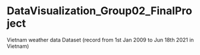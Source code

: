 # DataVisualization_Group02_FinalProject
Vietnam weather data Dataset (record from 1st Jan 2009 to Jun 18th 2021 in Vietnam)
